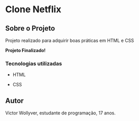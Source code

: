 # Clone Netflix

## Sobre o Projeto

Projeto realizado para adquirir boas práticas em HTML e CSS

<b>Projeto Finalizado!</b>

### Tecnologias utilizadas

- HTML

- CSS

## Autor

Victor Wollyver, estudante de programação, 17 anos. 

